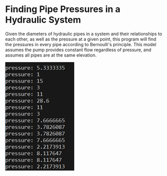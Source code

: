 # Finding Pipe Pressures in a Hydraulic System

Given the diameters of hydraulic pipes in a system and their relationships to each other, as well
as the pressure at a given point, this program will find the pressures in every pipe according to
Bernoulli's principle. This model assumes the pump provides constant flow regardless of pressure,
and assumes all pipes are at the same elevation.

![results](/screenshot.png)